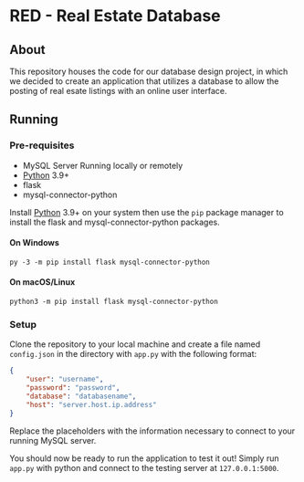 # RED - Real Estate Database

## About

This repository houses the code for our database design project, in which we decided to create an application that utilizes a database to allow the posting of real esate listings with an online user interface.

## Running

### Pre-requisites 

- MySQL Server Running locally or remotely
- [Python](https://python.org/downloads) 3.9+
- flask
- mysql-connector-python

Install [Python](https://python.org/) 3.9+ on your system then use the `pip` package manager to install the flask and mysql-connector-python packages.

#### On Windows
`py -3 -m pip install flask mysql-connector-python`

#### On macOS/Linux

`python3 -m pip install flask mysql-connector-python`


### Setup

Clone the repository to your local machine and create a file named `config.json` in the directory with `app.py` with the following format:

```json
{
    "user": "username",
    "password": "password",
    "database": "databasename",
    "host": "server.host.ip.address"
}
```

Replace the placeholders with the information necessary to connect to your running MySQL server.

You should now be ready to run the application to test it out! Simply run `app.py` with python and connect to the testing server at `127.0.0.1:5000`.